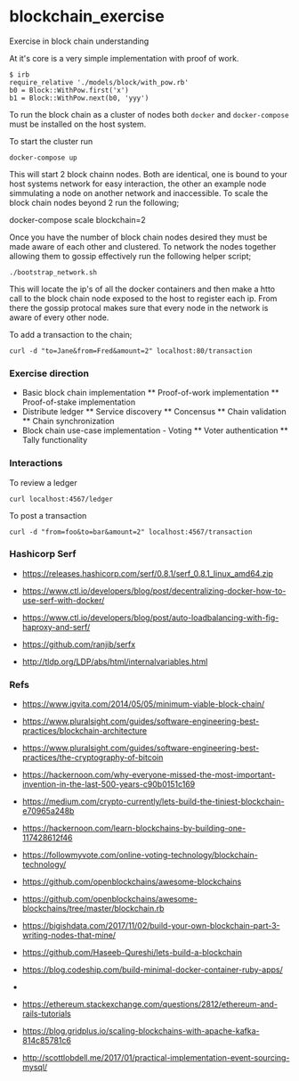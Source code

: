 # blockchain_exercise
Exercise in block chain understanding

At it's core is a very simple implementation with proof of work.

    $ irb
    require_relative './models/block/with_pow.rb'
    b0 = Block::WithPow.first('x')
    b1 = Block::WithPow.next(b0, 'yyy')

To run the block chain as a cluster of nodes both `docker` and `docker-compose` must be installed on the host system.

To start the cluster run

    docker-compose up

This will start 2 block chainn nodes.  Both are identical, one is bound to your host systems network for easy interaction, the other an example node simmulating a node on another network and inaccessible.  To scale the block chain nodes beyond 2 run the following;

   docker-compose scale blockchain=2

Once you have the number of block chain nodes desired they must be made aware of each other and clustered.  To network the nodes together allowing them to gossip effectively run the following helper script;

    ./bootstrap_network.sh

This will locate the ip's of all the docker containers and then make a htto call to the block chain node exposed to the host to register each ip.  From there the gossip protocal makes sure that every node in the network is aware of every other node.

To add a transaction to the chain;

    curl -d "to=Jane&from=Fred&amount=2" localhost:80/transaction

### Exercise direction

* Basic block chain implementation
** Proof-of-work implementation
** Proof-of-stake implementation
* Distribute ledger
** Service discovery
** Concensus
** Chain validation
** Chain synchronization
* Block chain use-case implementation - Voting
** Voter authentication
** Tally functionality

### Interactions

To review a ledger

    curl localhost:4567/ledger

To post a transaction

    curl -d "from=foo&to=bar&amount=2" localhost:4567/transaction

### Hashicorp Serf

* https://releases.hashicorp.com/serf/0.8.1/serf_0.8.1_linux_amd64.zip

* https://www.ctl.io/developers/blog/post/decentralizing-docker-how-to-use-serf-with-docker/
* https://www.ctl.io/developers/blog/post/auto-loadbalancing-with-fig-haproxy-and-serf/

* https://github.com/ranjib/serfx
* http://tldp.org/LDP/abs/html/internalvariables.html

### Refs

* https://www.igvita.com/2014/05/05/minimum-viable-block-chain/
* https://www.pluralsight.com/guides/software-engineering-best-practices/blockchain-architecture
* https://www.pluralsight.com/guides/software-engineering-best-practices/the-cryptography-of-bitcoin
* https://hackernoon.com/why-everyone-missed-the-most-important-invention-in-the-last-500-years-c90b0151c169
* https://medium.com/crypto-currently/lets-build-the-tiniest-blockchain-e70965a248b
* https://hackernoon.com/learn-blockchains-by-building-one-117428612f46
* https://followmyvote.com/online-voting-technology/blockchain-technology/

* https://github.com/openblockchains/awesome-blockchains
* https://github.com/openblockchains/awesome-blockchains/tree/master/blockchain.rb
* https://bigishdata.com/2017/11/02/build-your-own-blockchain-part-3-writing-nodes-that-mine/
* https://github.com/Haseeb-Qureshi/lets-build-a-blockchain

* https://blog.codeship.com/build-minimal-docker-container-ruby-apps/
*

* https://ethereum.stackexchange.com/questions/2812/ethereum-and-rails-tutorials
* https://blog.gridplus.io/scaling-blockchains-with-apache-kafka-814c85781c6
* http://scottlobdell.me/2017/01/practical-implementation-event-sourcing-mysql/
